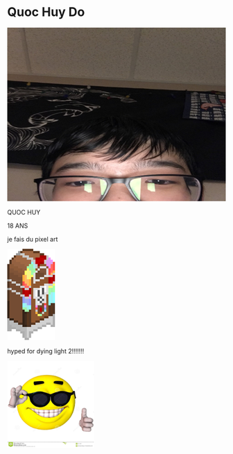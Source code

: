 # Quoc Huy Do

 <img src="media/thumbnail_Image.jpg" alt="who" width="1200" height="400"> 

QUOC HUY

18 ANS

je fais du pixel art

 <img src="media/jukebox_anim.gif" alt="who"> 

hyped for dying light 2!!!!!!!

 <img src="media/Gamer.jpg" alt="who" width="200" height="200"> 
